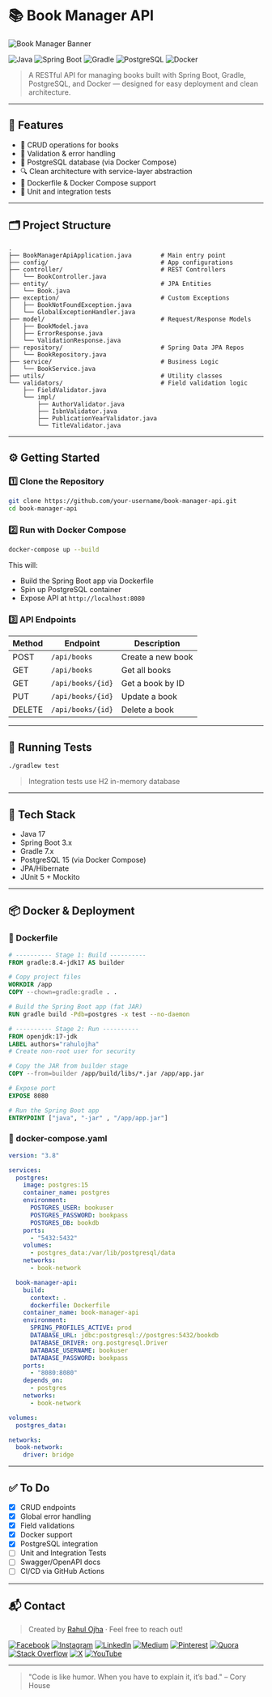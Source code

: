 # 📚 Book Manager API

![Book Manager Banner](https://images.unsplash.com/photo-1512820790803-83ca734da794?auto=format\&fit=crop\&w=1350\&q=80)

![Java](https://img.shields.io/badge/Java-17-blue?style=for-the-badge\&logo=java)
![Spring Boot](https://img.shields.io/badge/Spring_Boot-3.x-green?style=for-the-badge\&logo=springboot)
![Gradle](https://img.shields.io/badge/Gradle-7.x-blue?style=for-the-badge\&logo=gradle)
![PostgreSQL](https://img.shields.io/badge/PostgreSQL-15.x-blue?style=for-the-badge\&logo=postgresql)
![Docker](https://img.shields.io/badge/Docker-Compose-blue?style=for-the-badge\&logo=docker)

> A RESTful API for managing books built with Spring Boot, Gradle, PostgreSQL, and Docker — designed for easy deployment and clean architecture.

---

## 🚀 Features

* 📘 CRUD operations for books
* 🧾 Validation & error handling
* 🐘 PostgreSQL database (via Docker Compose)
* 🔍 Clean architecture with service-layer abstraction
* 🐳 Dockerfile & Docker Compose support
* 🧪 Unit and integration tests

---

## 🗂️ Project Structure

```
.
├── BookManagerApiApplication.java        # Main entry point
├── config/                               # App configurations
├── controller/                           # REST Controllers
│   └── BookController.java
├── entity/                               # JPA Entities
│   └── Book.java
├── exception/                            # Custom Exceptions
│   ├── BookNotFoundException.java
│   └── GlobalExceptionHandler.java
├── model/                                # Request/Response Models
│   ├── BookModel.java
│   ├── ErrorResponse.java
│   └── ValidationResponse.java
├── repository/                           # Spring Data JPA Repos
│   └── BookRepository.java
├── service/                              # Business Logic
│   └── BookService.java
├── utils/                                # Utility classes
└── validators/                           # Field validation logic
    ├── FieldValidator.java
    └── impl/
        ├── AuthorValidator.java
        ├── IsbnValidator.java
        ├── PublicationYearValidator.java
        └── TitleValidator.java
```

---

## ⚙️ Getting Started

### 1️⃣ Clone the Repository

```bash
git clone https://github.com/your-username/book-manager-api.git
cd book-manager-api
```

### 2️⃣ Run with Docker Compose

```bash
docker-compose up --build
```

This will:

* Build the Spring Boot app via Dockerfile
* Spin up PostgreSQL container
* Expose API at `http://localhost:8080`

### 3️⃣ API Endpoints

| Method | Endpoint          | Description       |
| ------ | ----------------- | ----------------- |
| POST   | `/api/books`      | Create a new book |
| GET    | `/api/books`      | Get all books     |
| GET    | `/api/books/{id}` | Get a book by ID  |
| PUT    | `/api/books/{id}` | Update a book     |
| DELETE | `/api/books/{id}` | Delete a book     |

---

## 🧪 Running Tests

```bash
./gradlew test
```

> Integration tests use H2 in-memory database

---

## 🧰 Tech Stack

* Java 17
* Spring Boot 3.x
* Gradle 7.x
* PostgreSQL 15 (via Docker Compose)
* JPA/Hibernate
* JUnit 5 + Mockito

---

## 📦 Docker & Deployment

### 📄 Dockerfile

```Dockerfile
# ---------- Stage 1: Build ----------
FROM gradle:8.4-jdk17 AS builder

# Copy project files
WORKDIR /app
COPY --chown=gradle:gradle . .

# Build the Spring Boot app (fat JAR)
RUN gradle build -Pdb=postgres -x test --no-daemon

# ---------- Stage 2: Run ----------
FROM openjdk:17-jdk
LABEL authors="rahulojha"
# Create non-root user for security

# Copy the JAR from builder stage
COPY --from=builder /app/build/libs/*.jar /app/app.jar

# Expose port
EXPOSE 8080

# Run the Spring Boot app
ENTRYPOINT ["java", "-jar" , "/app/app.jar"]
```

### 🐳 docker-compose.yaml

```yaml
version: "3.8"

services:
  postgres:
    image: postgres:15
    container_name: postgres
    environment:
      POSTGRES_USER: bookuser
      POSTGRES_PASSWORD: bookpass
      POSTGRES_DB: bookdb
    ports:
      - "5432:5432"
    volumes:
      - postgres_data:/var/lib/postgresql/data
    networks:
      - book-network

  book-manager-api:
    build:
      context: .
      dockerfile: Dockerfile
    container_name: book-manager-api
    environment:
      SPRING_PROFILES_ACTIVE: prod
      DATABASE_URL: jdbc:postgresql://postgres:5432/bookdb
      DATABASE_DRIVER: org.postgresql.Driver
      DATABASE_USERNAME: bookuser
      DATABASE_PASSWORD: bookpass
    ports:
      - "8080:8080"
    depends_on:
      - postgres
    networks:
      - book-network

volumes:
  postgres_data:

networks:
  book-network:
    driver: bridge
```

---

## ✅ To Do

* [x] CRUD endpoints
* [x] Global error handling
* [x] Field validations
* [x] Docker support
* [x] PostgreSQL integration
* [ ] Unit and Integration Tests
* [ ] Swagger/OpenAPI docs
* [ ] CI/CD via GitHub Actions

---

## 📬 Contact

> Created by [Rahul Ojha](https://github.com/rahul-ojha-07) · Feel free to reach out!
>

[![Facebook](https://img.shields.io/badge/Facebook-%231877F2.svg?logo=Facebook&logoColor=white)](https://facebook.com/rahul.ojha.07) [![Instagram](https://img.shields.io/badge/Instagram-%23E4405F.svg?logo=Instagram&logoColor=white)](https://instagram.com/rahul_ojha_07) [![LinkedIn](https://img.shields.io/badge/LinkedIn-%230077B5.svg?logo=linkedin&logoColor=white)](https://linkedin.com/in/rahulojha07) [![Medium](https://img.shields.io/badge/Medium-12100E?logo=medium&logoColor=white)](https://medium.com/@@rahul-ojha-07) [![Pinterest](https://img.shields.io/badge/Pinterest-%23E60023.svg?logo=Pinterest&logoColor=white)](https://pinterest.com/rahul_ojha_07) [![Quora](https://img.shields.io/badge/Quora-%23B92B27.svg?logo=Quora&logoColor=white)](https://quora.com/profile/Rahul-Ojha-29) [![Stack Overflow](https://img.shields.io/badge/-Stackoverflow-FE7A16?logo=stack-overflow&logoColor=white)](https://stackoverflow.com/users/8400785) [![X](https://img.shields.io/badge/X-black.svg?logo=X&logoColor=white)](https://x.com/rahul_ojha_07) [![YouTube](https://img.shields.io/badge/YouTube-%23FF0000.svg?logo=YouTube&logoColor=white)](https://youtube.com/@@rahul_ojha_07) 


---

> "Code is like humor. When you have to explain it, it’s bad." – Cory House
